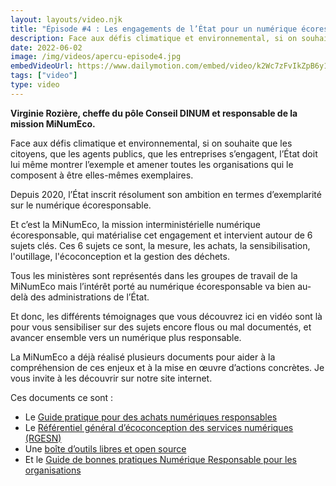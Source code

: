 ```yaml
---
layout: layouts/video.njk
title: "Épisode #4 : Les engagements de l’État pour un numérique écoresponsable"
description: Face aux défis climatique et environnemental, si on souhaite que les citoyens, que les agents publics, que les entreprises s’engagent, l’État doit lui même montrer l’exemple et amener toutes les organisations qui le composent à être elles-mêmes exemplaires.
date: 2022-06-02
image: /img/videos/apercu-episode4.jpg
embedVideoUrl: https://www.dailymotion.com/embed/video/k2Wc7zFvIkZpB6y1dzq
tags: ["video"]
type: video
---
```


**Virginie Rozière, cheffe du pôle Conseil DINUM et responsable de la mission MiNumEco.**

Face aux défis climatique et environnemental, si on souhaite que les citoyens, que les agents publics, que les entreprises s’engagent, l’État doit lui même montrer l’exemple et amener toutes les organisations qui le composent à être elles-mêmes exemplaires.

Depuis 2020, l’État inscrit résolument son ambition en termes d’exemplarité sur le numérique écoresponsable.

Et c’est la MiNumEco, la mission interministérielle numérique écoresponsable, qui matérialise cet engagement et intervient autour de 6 sujets clés. Ces 6 sujets ce sont, la mesure, les achats, la sensibilisation, l'outillage, l'écoconception et la gestion des déchets.

Tous les ministères sont représentés dans les groupes de travail de la MiNumEco mais l’intérêt porté au numérique écoresponsable va bien au-delà des administrations de l’État. 

Et donc, les différents témoignages que vous découvrez ici en vidéo sont là pour vous sensibiliser sur des sujets encore flous ou mal documentés, et avancer ensemble vers un numérique plus responsable.

La MiNumEco a déjà réalisé plusieurs documents pour aider à la compréhension de ces enjeux et à la mise en œuvre d’actions concrètes. Je vous invite à les découvrir sur notre site internet.

Ces documents ce sont : 

* Le [Guide pratique pour des achats numériques responsables](/publications/guide-pratique-achats-numeriques-responsables/)
* Le [Référentiel général d’écoconception des services numériques (RGESN)](/publications/referentiel-general-ecoconception/)
* Une [boîte d’outils libres et open source](/publications/boite-outils/)
* Et le [Guide de bonnes pratiques Numérique Responsable pour les organisations](/publications/bonnes-pratiques/)
